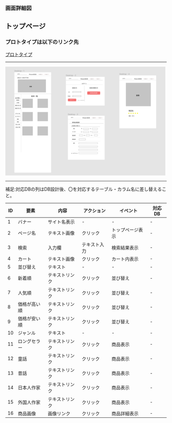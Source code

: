 ### 画面詳細図
## トップページ
### プロトタイプは以下のリンク先
[プロトタイプ](https://www.figma.com/file/DYPRUY5ThM6KcMcjHO6g18/Untitled?node-id=0%3A1)
*****
<img src="../img_original/syousai_original.PNG" width="500">

*****
補足:対応DBの列はDB設計後、〇を対応するテーブル・カラム名に差し替えること。

| ID | 要素 | 内容 | アクション | イベント | 対応DB |
|----|------|------|-----------|-----------|--------|
|1   |バナー|サイト名表示|-     |-         |-       |
|2   |ページ名|テキスト画像|クリック|トップページ表示|-|
|3   |検索  |入力欄|テキスト入力|検索結果表示|-      |
|4   |カート|テキスト画像|クリック|カート内表示|-    |
|5   |並び替え|テキスト|-       |-         |-       |
|6   |新着順|テキストリンク|クリック|並び替え|-      |
|7   |人気順|テキストリンク|クリック|並び替え|-      |
|8   |価格が高い順|テキストリンク|クリック|並び替え|-|
|9   |価格が安い順|テキストリンク|クリック|並び替え|-|
|10  |ジャンル|テキスト|-       |-         |-      |
|11   |ロングセラー|テキストリンク|クリック|商品表示|-|
|12   |童話 |テキストリンク|クリック|商品表示|-     |
|13   |昔話 |テキストリンク|クリック|商品表示|-     |
|14   |日本人作家|テキストリンク|クリック|商品表示|-|
|15   |外国人作家|テキストリンク|クリック|商品表示|-|
|16   |商品画像|画像リンク|クリック|商品詳細表示|-  |
